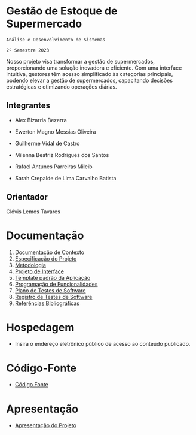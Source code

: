 # Gestão de Estoque de Supermercado

`Análise e Desenvolvimento de Sistemas`

`2º Semestre 2023`

Nosso projeto visa transformar a gestão de supermercados, proporcionando uma solução inovadora e eficiente. Com uma interface intuitiva, gestores têm acesso simplificado às categorias principais, podendo elevar a gestão de supermercados, capacitando decisões estratégicas e otimizando operações diárias.

## Integrantes

* Alex Bizarria Bezerra

* Ewerton Magno Messias Oliveira 

* Guilherme Vidal de Castro 

* Milenna Beatriz Rodrigues dos Santos 

* Rafael Antunes Parreiras Mileib 

* Sarah Crepalde de Lima Carvalho Batista 

## Orientador

Clóvis Lemos Tavares

# Documentação

<ol>
<li><a href="documentos/01-Documentação de Contexto.md"> Documentação de Contexto</a></li>
<li><a href="documentos/02-Especificação do Projeto.md"> Especificação do Projeto</a></li>
<li><a href="documentos/03-Metodologia.md"> Metodologia</a></li>
<li><a href="documentos/04-Projeto de Interface.md"> Projeto de Interface</a></li>
<li><a href="documentos/05-Template padrão da Aplicação.md"> Template padrão da Aplicação</a></li>
<li><a href="documentos/06-Programação de Funcionalidades.md"> Programação de Funcionalidades</a></li>
<li><a href="documentos/07-Plano de Testes de Software.md"> Plano de Testes de Software</a></li>
<li><a href="documentos/08-Registro de Testes de Software.md"> Registro de Testes de Software</a></li>
<li><a href="documentos/09-Referências.md"> Referências Bibliográficas</a></li>
</ol>

# Hospedagem

* Insira o endereço eletrônico público de acesso ao conteúdo publicado. 

# Código-Fonte

* <a href="codigo-fonte/README.md">Código Fonte</a>

# Apresentação

* <a href="apresentacao/README.md">Apresentação do Projeto</a>
